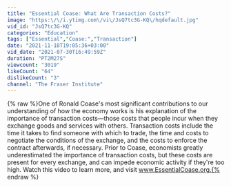 ```yaml
---
title: "Essential Coase: What Are Transaction Costs?"
image: "https:\/\/i.ytimg.com\/vi\/JsQ7tc3G-KQ\/hqdefault.jpg"
vid_id: "JsQ7tc3G-KQ"
categories: "Education"
tags: ["Essential","Coase:","Transaction"]
date: "2021-11-18T19:05:36+03:00"
vid_date: "2021-07-30T16:49:59Z"
duration: "PT2M27S"
viewcount: "3019"
likeCount: "64"
dislikeCount: "3"
channel: "The Fraser Institute"
---
```

{% raw %}One of Ronald Coase's most significant contributions to our understanding of how the economy works is his explanation of the importance of transaction costs—those costs that people incur when they exchange goods and services with others. Transaction costs include the time it takes to find someone with which to trade, the time and costs to negotiate the conditions of the exchange, and the costs to enforce the contract afterwards, if necessary. Prior to Coase, economists greatly underestimated the importance of transaction costs, but these costs are present for every exchange, and can impede economic activity if they're too high. Watch this video to learn more, and visit www.EssentialCoase.org.{% endraw %}
